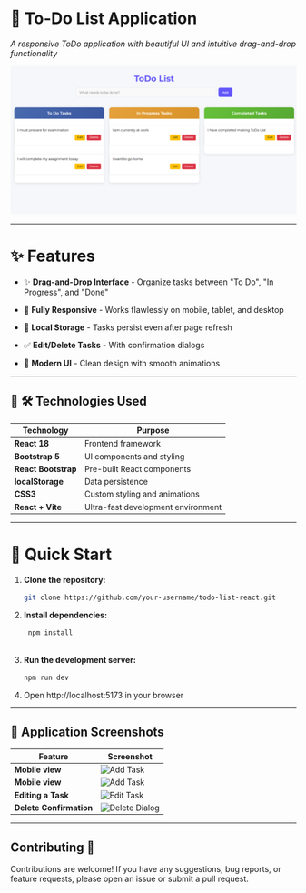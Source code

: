 # 📝 To-Do List Application

*A responsive ToDo application with beautiful UI and intuitive drag-and-drop functionality*

![Screenshot](./images/MyApp.png)  

---

# ✨ Features

- ✨ **Drag-and-Drop Interface** - Organize tasks between "To Do", "In Progress", and "Done"

- 📱 **Fully Responsive** - Works flawlessly on mobile, tablet, and desktop

- 💾 **Local Storage** - Tasks persist even after page refresh

- ✅ **Edit/Delete Tasks** - With confirmation dialogs

- 🌈 **Modern UI** - Clean design with smooth animations

---

## 📸 🛠️ Technologies Used

| Technology | Purpose |
|---------|-----------|
| **React 18** | Frontend framework |
| **Bootstrap 5** | UI components and styling |
| **React Bootstrap** | Pre-built React components |
| **localStorage** | Data persistence |
| **CSS3** | Custom styling and animations |
| **React + Vite** | Ultra-fast development environment |


---

# 🚀 Quick Start

1. **Clone the repository:**
   ```bash
   git clone https://github.com/your-username/todo-list-react.git

2. **Install dependencies:**
   ```bash
    npm install
    
3. **Run the development server:**
   ```bash
   npm run dev 

4. Open http://localhost:5173 in your browser


---

## 📸 Application Screenshots

| Feature | Screenshot |
|---------|-----------|
| **Mobile view** | ![Add Task](./images/mobile1.jpg) |
| **Mobile view** | ![Add Task](./images/mobile2.jpg) |
| **Editing a Task** | ![Edit Task](./images/edit.png) |
| **Delete Confirmation** | ![Delete Dialog](./images/delete.png) |

---


## Contributing 🤝
Contributions are welcome! If you have any suggestions, bug reports, or feature requests, please open an issue or submit a pull request.




